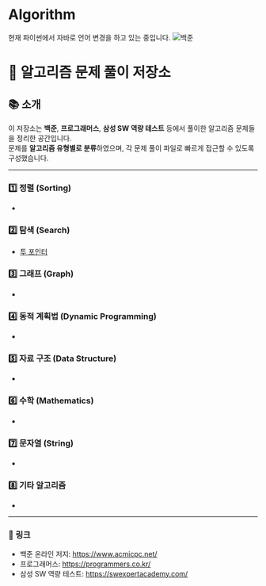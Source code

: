 # Algorithm
 현재 파이썬에서 자바로 언어 변경을 하고 있는 중입니다.
 ![백준]( http://mazassumnida.wtf/api/v2/generate_badge?boj=wlsrb4013)
# 📝 알고리즘 문제 풀이 저장소  

## 📚 소개  
이 저장소는 **백준**, **프로그래머스**, **삼성 SW 역량 테스트** 등에서 풀이한 알고리즘 문제들을 정리한 공간입니다.  
문제를 **알고리즘 유형별로 분류**하였으며, 각 문제 풀이 파일로 빠르게 접근할 수 있도록 구성했습니다.  

---


### 1️⃣ **정렬 (Sorting)**  
- 

### 2️⃣ **탐색 (Search)**  
- [투 포인터](./study/Two%20Pointer.md)

### 3️⃣ **그래프 (Graph)**  
- 

### 4️⃣ **동적 계획법 (Dynamic Programming)**  
-  

### 5️⃣ **자료 구조 (Data Structure)**  
-  

### 6️⃣ **수학 (Mathematics)**  
- 
### 7️⃣ **문자열 (String)**  
- 

### 8️⃣ **기타 알고리즘**  
- 
---

### 🔗 **링크**
- 백준 온라인 저지: https://www.acmicpc.net/
- 프로그래머스: https://programmers.co.kr/
- 삼성 SW 역량 테스트: https://swexpertacademy.com/
